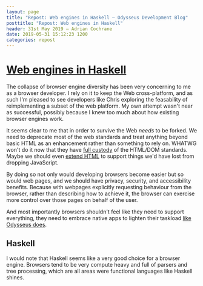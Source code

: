 ```yaml
---
layout: page
title: "Repost: Web engines in Haskell — Odysseus Development Blog"
posttitle: "Repost: Web engines in Haskell"
header: 31st May 2019 — Adrian Cochrane
date: 2019-05-31 15:12:23 1200
categories: repost
---
```


# [Web engines in Haskell](https://chrisdone.com/posts/web-engines/)
The collapse of browser engine diversity has been very concerning to me as a browser developer. I rely on it to keep the Web cross-platform, and as such I'm pleased to see developers like Chris exploring the feasability of reimplementing a subset of the web platform. My own attempt wasn't near as successful, possibly because I knew too much about how existing browser engines work.

It seems clear to me that in order to survive the Web *needs* to be forked. We need to deprecate most of the web standards and treat anything beyond basic HTML as an enhancement rather than something to rely on. WHATWG won't do it now that they have [full custody](https://www.zdnet.com/article/browser-vendors-win-war-with-w3c-over-html-and-dom-standards/) of the HTML/DOM standards. Maybe we should even [extend HTML](https://git.nzoss.org.nz/html6) to support things we'd have lost from dropping JavaScript.

By doing so not only would developing browsers become easier but so would web pages, and we should have privacy, security, and accessibility benefits. Because with webpages explicitly requesting behaviour from the browser, rather than describing how to achieve it, the browser can exercise more control over those pages on behalf of the user.

And most importantly browsers shouldn't feel like they need to support everything, they need to embrace native apps to lighten their taskload [like Odysseus does](https://odysseus.adrian.geek.nz/design/2018/06/02/app-suggestions.html).

## Haskell
I would note that Haskell seems like a very good choice for a browser engine. Browsers tend to be very compute heavy and full of parsers and tree processing, which are all areas were functional languages like Haskell shines.
